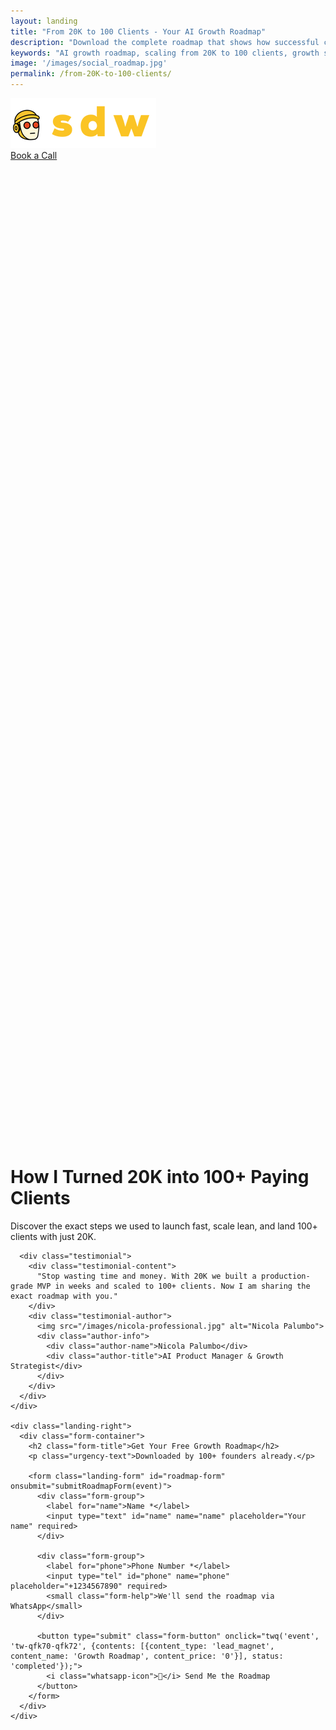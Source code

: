 ```yaml
---
layout: landing
title: "From 20K to 100 Clients - Your AI Growth Roadmap"
description: "Download the complete roadmap that shows how successful companies scale from 20K to 100+ clients using AI-powered growth systems. Get the exact strategies and frameworks."
keywords: "AI growth roadmap, scaling from 20K to 100 clients, growth systems, startup scaling, client acquisition"
image: '/images/social_roadmap.jpg'
permalink: /from-20K-to-100-clients/
---
```


<style>
/* Hide footer for landing page */
.footer {
  display: none !important;
}

/* Hide the main navigation to prevent double header */
.main-nav {
  display: none !important;
}

/* Fix landing page layout and prevent scrolling */
.landing-page {
  min-height: 100vh;
  overflow: hidden;
}

.landing-page .landing-main {
  min-height: calc(100vh - 80px);
  padding-top: 80px;
  display: flex;
  align-items: center;
}

/* Custom styles for form text colors and positioning */
.landing-page .form-help {
  color: white !important;
  font-size: 14px;
  margin-top: 0 !important;
  margin-bottom: 8px !important;
  text-align: center;
  display: block;
}

.landing-page .success-message {
  color: white !important;
}

.landing-page .success-message h3,
.landing-page .success-message p,
.landing-page .success-message ul,
.landing-page .success-message li {
  color: white !important;
}

.landing-page .error-message {
  color: white !important;
}

.landing-page .error-message h3,
.landing-page .error-message p {
  color: white !important;
}

/* Fix hover issues - prevent second logo and unwanted hover effects */
.landing-page .landing-header {
  position: relative;
  z-index: 1000;
}

.landing-page .landing-header .logo {
  position: relative;
  z-index: 1001;
}

.landing-page .landing-header .header-cta {
  position: relative;
  z-index: 1001;
}

/* Prevent any unwanted hover effects on the landing page */
.landing-page *:hover {
  transform: none !important;
}

.landing-page .form-button:hover {
  transform: translateY(-1px) !important;
}

/* Ensure input text is visible */
.landing-page input {
  color: #1f2937 !important;
  background-color: white !important;
}

.landing-page input::placeholder {
  color: #6b7280 !important;
}
</style>

<!-- Amplemarket-Style Landing Page -->
<div class="landing-page">
  <!-- Header with Logo and CTA -->
  <div class="landing-header">
    <div class="header-content">
      <div class="logo">
        <img src="/images/sdw.png" alt="SDW Solutions">
      </div>
      <a href="https://calendar.google.com/calendar/appointments/schedules/AcZssZ0-NcwHUpy2VQTbjOwTbXwdd0qIVBbaPQvmwg8sujsRnwtn8LEFTFOVc_qFpKQKZASWyQwaIJO8?gv=true" 
         class="header-cta book-call-btn" 
         onclick="trackCTA('Book a Call', 'Landing Header'); twq('event', 'tw-qfk70-qfk72', {contents: [{content_type: 'service', content_name: 'AI Growth Consultation', content_price: '0'}], status: 'started'});">
        Book a Call
      </a>
    </div>
  </div>

  <!-- Main Content -->
  <div class="landing-main">
    <div class="landing-left">
      <h1 class="landing-title">How I Turned 20K into 100+ Paying Clients</h1>
      <p class="landing-subtitle">Discover the exact steps we used to launch fast, scale lean, and land 100+ clients with just 20K.</p>
      
      <div class="testimonial">
        <div class="testimonial-content">
          "Stop wasting time and money. With 20K we built a production-grade MVP in weeks and scaled to 100+ clients. Now I am sharing the exact roadmap with you."
        </div>
        <div class="testimonial-author">
          <img src="/images/nicola-professional.jpg" alt="Nicola Palumbo">
          <div class="author-info">
            <div class="author-name">Nicola Palumbo</div>
            <div class="author-title">AI Product Manager & Growth Strategist</div>
          </div>
        </div>
      </div>
    </div>
    
    <div class="landing-right">
      <div class="form-container">
        <h2 class="form-title">Get Your Free Growth Roadmap</h2>
        <p class="urgency-text">Downloaded by 100+ founders already.</p>
        
        <form class="landing-form" id="roadmap-form" onsubmit="submitRoadmapForm(event)">
          <div class="form-group">
            <label for="name">Name *</label>
            <input type="text" id="name" name="name" placeholder="Your name" required>
          </div>
          
          <div class="form-group">
            <label for="phone">Phone Number *</label>
            <input type="tel" id="phone" name="phone" placeholder="+1234567890" required>
            <small class="form-help">We'll send the roadmap via WhatsApp</small>
          </div>
          
          <button type="submit" class="form-button" onclick="twq('event', 'tw-qfk70-qfk72', {contents: [{content_type: 'lead_magnet', content_name: 'Growth Roadmap', content_price: '0'}], status: 'completed'});">
            <i class="whatsapp-icon">📱</i> Send Me the Roadmap
          </button>
        </form>
      </div>
    </div>
  </div>
</div>

<script>
// API configuration
const API_URL = 'http://localhost:8081'; // Local development API
const API_KEY = 'your_frontend_api_key'; // Replace with your frontend API key

function validatePhoneNumber(phone) {
  // Remove all non-digit characters except +
  const cleaned = phone.replace(/[^\d+]/g, '');
  
  // Check if it starts with + and has 10-15 digits
  if (!cleaned.startsWith('+')) {
    return false;
  }
  
  const digits = cleaned.substring(1); // Remove the +
  return digits.length >= 10 && digits.length <= 15;
}

function formatPhoneNumber(phone) {
  // Remove all non-digit characters except +
  let cleaned = phone.replace(/[^\d+]/g, '');
  
  // Ensure it starts with +
  if (!cleaned.startsWith('+')) {
    cleaned = '+' + cleaned;
  }
  
  return cleaned;
}

async function submitRoadmapForm(event) {
  event.preventDefault();
  
  const name = document.getElementById('name').value.trim();
  const phone = document.getElementById('phone').value.trim();
  
  // Validate inputs
  if (!name) {
    alert('Please enter your name');
    return;
  }
  
  if (!phone) {
    alert('Please enter your phone number');
    return;
  }
  
  if (!validatePhoneNumber(phone)) {
    alert('Please enter a valid phone number (e.g., +1234567890)');
    return;
  }
  
  // Format phone number
  const formattedPhone = formatPhoneNumber(phone);
  
  // Show loading state
  const submitButton = document.querySelector('.form-button');
  const originalText = submitButton.innerHTML;
  submitButton.innerHTML = '<i class="loading-icon">⏳</i> Sending...';
  submitButton.disabled = true;
  
  try {
    // Submit to API
    const response = await fetch(`${API_URL}/api/whatsapp/submit`, {
      method: 'POST',
      headers: {
        'Content-Type': 'application/json',
        'x-api-key': API_KEY
      },
      body: JSON.stringify({
        name: name,
        phone: formattedPhone,
        source: 'landing_page'
      })
    });
    
    const result = await response.json();
    
    if (result.success) {
      // Show success message
      const form = document.getElementById('roadmap-form');
      form.innerHTML = `
        <div class="success-message">
          <h3>✅ Roadmap Sent!</h3>
          <p>Check your WhatsApp for the download link. If you don't see it, check your spam folder.</p>
          <p><strong>Next steps:</strong></p>
          <ul>
            <li>📱 Check your WhatsApp messages</li>
            <li>📋 Review the roadmap</li>
            <li>💬 Reply "HELP" if you need implementation support</li>
            <li>📅 Reply "INTERESTED" to book a strategy call</li>
          </ul>
        </div>
      `;
      
      // Track conversion
      twq('event', 'tw-qfk70-qfk72', {
        contents: [{
          content_type: 'lead_magnet',
          content_name: 'Growth Roadmap',
          content_price: '0'
        }],
        status: 'completed',
        phone_number: formattedPhone
      });
      
    } else {
      throw new Error(result.error || 'Failed to send roadmap');
    }
    
  } catch (error) {
    console.error('Error submitting form:', error);
    
    // Show error message
    const form = document.getElementById('roadmap-form');
    form.innerHTML = `
      <div class="error-message">
        <h3>❌ Error Sending Roadmap</h3>
        <p>Sorry, there was an error sending the roadmap. Please try again or contact us directly.</p>
        <button onclick="location.reload()" class="form-button">Try Again</button>
      </div>
    `;
    
  } finally {
    // Reset button state
    submitButton.innerHTML = originalText;
    submitButton.disabled = false;
  }
}

// Track form interactions
document.addEventListener('DOMContentLoaded', function() {
  // Track form views
  twq('event', 'tw-qfk70-qfk72', {
    contents: [{
      content_type: 'lead_magnet',
      content_name: 'Growth Roadmap',
      content_price: '0'
    }],
    status: 'viewed'
  });
  
  // Track form field interactions
  const nameInput = document.getElementById('name');
  const phoneInput = document.getElementById('phone');
  
  nameInput.addEventListener('focus', function() {
    twq('event', 'tw-qfk70-qfk72', {
      contents: [{
        content_type: 'lead_magnet',
        content_name: 'Growth Roadmap',
        content_price: '0'
      }],
      status: 'form_interaction'
    });
  });
  
  phoneInput.addEventListener('focus', function() {
    twq('event', 'tw-qfk70-qfk72', {
      contents: [{
        content_type: 'lead_magnet',
        content_name: 'Growth Roadmap',
        content_price: '0'
      }],
      status: 'form_interaction'
    });
  });
});
</script>
